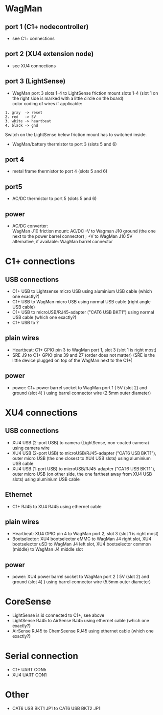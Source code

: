 
# WagMan

## port 1 (C1+ nodecontroller)
- see C1+ connections

## port 2  (XU4 extension node)
- see XU4 connections

## port 3 (LightSense)
- WagMan port 3 slots 1-4 to LightSense friction mount slots 1-4 (slot 1 on the right side is marked with a little circle on the board) <br>
color coding of wires if applicable:
```text
1. gray  -> reset
2. red   -> 5V
3. white -> heartbeat
4. black -> gnd
```
Switch on the LightSense below friction mount has to switched inside.


- WagMan/battery thermistor to port 3 (slots 5 and 6)


## port 4
- metal frame thermistor to port 4 (slots 5 and 6)

## port5
- AC/DC thermistor to port 5 (slots 5 and 6)

## power
- AC/DC converter: <br>
     WagMan J10 friction mount: AC/DC -V to Wagman J10 ground (the one next to the power barrel connector) ; +V to WagMan J10 5V<br>
     alternative, if available: WagMan barrel connector

# C1+ connections

## USB connections

- C1+ USB to Lightsense micro USB using aluminium USB cable (which one exactly?)
- C1+ USB to WagMan micro USB using normal USB cable (right angle USB cable)
- C1+ USB to microUSB/RJ45-adapter ("CAT6 USB BKT1") using normal USB cable (which one exactly?)
- C1+ USB to ?

## plain wires
- Heartbeat: C1+ GPIO pin 3 to WagMan port 1, slot 3 (slot 1 is right most)
- SRE J9 to C1+ GPIO pins 39 and 27 (order does not matter) (SRE is the little device plugged on top of the WagMan next to the C1+) 

## power
- power: C1+ power barrel socket to WagMan port 1 ( 5V (slot 2) and ground (slot 4) ) using barrel connector wire (2.5mm outer diameter)

# XU4 connections

## USB connections
- XU4 USB (2-port USB) to camera (LightSense, non-coated camera) using camera wire
- XU4 USB (2-port USB) to microUSB/RJ45-adapter ("CAT6 USB BKT1"), outer micro USB (the one closest to XU4 USB slots) using aluminium USB cable
- XU4 USB (1-port USB) to microUSB/RJ45-adapter ("CAT6 USB BKT1"), outer micro USB (on other side, the one farthest away from XU4 USB slots) using aluminium USB cable


## Ethernet
- C1+ RJ45 to XU4 RJ45 using ethernet cable

## plain wires
- Heartbeat: XU4 GPIO pin 4 to WagMan port 2, slot 3 (slot 1 is right most)
- Bootselector: XU4 bootselector eMMC to WagMan J4 right slot, XU4 bootselector uSD to WagMan J4 left slot, XU4 bootselector common (middle) to WagMan J4 middle slot

## power
- power: XU4 power barrel socket to WagMan port 2 ( 5V (slot 2) and ground (slot 4) ) using barrel connector wire (5.5mm outer diameter)

# CoreSense
- LightSense is id connected to C1+, see above
- LightSense RJ45 to AirSense RJ45 using ethernet cable (which one exactly?)
- AirSense RJ45 to ChemSeense RJ45 using ethernet cable (which one exactly?)

# Serial connection
- C1+ UART CON5
- XU4 UART CON1


# Other
- CAT6 USB BKT1 JP1 to CAT6 USB BKT2 JP1



